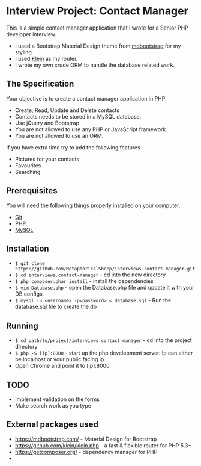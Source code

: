 # Interview Project: Contact Manager

This is a simple contact manager application that I wrote for a Senior PHP developer interview.

* I used a Bootstrap Material Design theme from [mdbootstrap](https://mdbootstrap.com/) for my styling.
* I used [Klein](https://github.com/klein/klein.php) as my router.
* I wrote my own crude ORM to handle the database related work.


## The Specification

Your objective is to create a contact manager application in PHP. 
* Create, Read, Update and Delete contacts
* Contacts needs to be stored in a MySQL database.
* Use jQuery and Bootstrap
* You are not allowed to use any PHP or JavaScript framework.
* You are not allowed to use an ORM.

If you have extra time try to add the following features
* Pictures for your contacts
* Favourites
* Searching


## Prerequisites

You will need the following things properly installed on your computer.

* [Git](http://git-scm.com/)
* [PHP](http://php.net/downloads.php)
* [MySQL](http://dev.mysql.com/downloads/)


## Installation

* `$ git clone https://github.com/MetaphoricalSheep/interviews.contact-manager.git`
* `$ cd interviews.contact-manager`                 - cd into the new directory
* `$ php composer.phar install`                       - install the dependencies
* `$ vim Database.php`                                - open the Database.php file and update it with your DB configs
* `$ mysql -u <username> -p<password> < database.sql` - Run the database.sql file to create the db


## Running

* `$ cd path/to/project/interviews.contact-manager` - cd into the project directory
* `$ php -S [ip]:8000`                              - start up the php development server. Ip can either be localhost or your public facing ip
*  Open Chrome and point it to [ip]:8000


## TODO
* Implement validation on the forms
* Make search work as you type

## External packages used
* https://mdbootstrap.com/ - Material Design for Bootstrap
* https://github.com/klein/klein.php - a fast & flexible router for PHP 5.3+
* https://getcomposer.org/ - dependency manager for PHP
* 
